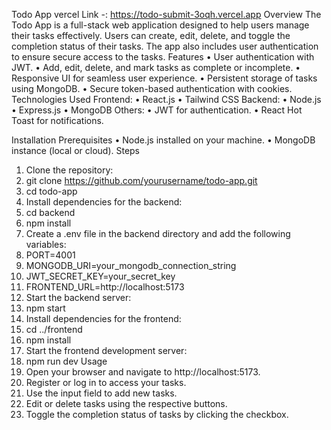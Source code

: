 Todo App
vercel Link -: https://todo-submit-3oqh.vercel.app
Overview
The Todo App is a full-stack web application designed to help users manage their tasks effectively. Users can create, edit, delete, and toggle the completion status of their tasks. The app also includes user authentication to ensure secure access to the tasks.
Features
• User authentication with JWT.
• Add, edit, delete, and mark tasks as complete or incomplete.
• Responsive UI for seamless user experience.
• Persistent storage of tasks using MongoDB.
• Secure token-based authentication with cookies.
Technologies Used
Frontend:
• React.js
• Tailwind CSS
Backend:
• Node.js
• Express.js
• MongoDB
Others:
• JWT for authentication.
• React Hot Toast for notifications.

Installation
Prerequisites
• Node.js installed on your machine.
• MongoDB instance (local or cloud).
Steps

1. Clone the repository:
2. git clone https://github.com/yourusername/todo-app.git
3. cd todo-app
4. Install dependencies for the backend:
5. cd backend
6. npm install
7. Create a .env file in the backend directory and add the following variables:
8. PORT=4001
9. MONGODB_URI=your_mongodb_connection_string
10. JWT_SECRET_KEY=your_secret_key
11. FRONTEND_URL=http://localhost:5173
12. Start the backend server:
13. npm start
14. Install dependencies for the frontend:
15. cd ../frontend
16. npm install
17. Start the frontend development server:
18. npm run dev
    Usage
19. Open your browser and navigate to http://localhost:5173.
20. Register or log in to access your tasks.
21. Use the input field to add new tasks.
22. Edit or delete tasks using the respective buttons.
23. Toggle the completion status of tasks by clicking the checkbox.
